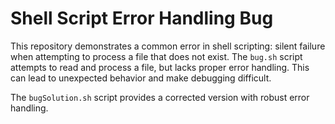 # Shell Script Error Handling Bug

This repository demonstrates a common error in shell scripting:  silent failure when attempting to process a file that does not exist. The `bug.sh` script attempts to read and process a file, but lacks proper error handling. This can lead to unexpected behavior and make debugging difficult.

The `bugSolution.sh` script provides a corrected version with robust error handling.